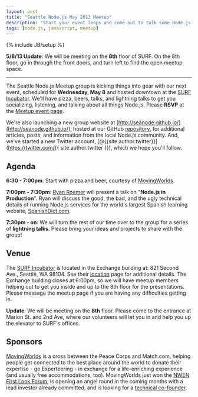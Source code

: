 ```yaml
---
layout: post
title: "Seattle Node.js May 2013 Meetup"
description: "Start your event loops and come out to talk some Node.js!"
tags: [node.js, javascript, meetup]
---
```

{% include JB/setup %}

**5/8/13 Update**: We will be meeting on the **8th** floor of SURF. On the
8th floor, go in through the front doors, and turn left to find the open
meetup space.

***

The Seattle Node.js Meetup group is kicking things into gear with our next
event, scheduled for **Wednesday, May 8** and hosted downtown at the
[SURF Incubator][surf_loc]. We'll have pizza, beers, talks, and lightning
talks to get you socializing, listening, and talking about all things
Node.js. Please **RSVP** at the [Meetup event page](http://www.meetup.com/Seattle-Node-js/events/115959992/).

We're also launching a new group website at
[http://seanode.github.io/](http://seanode.github.io/), hosted at our
GitHub [repository](https://github.com/seanode/seanode.github.io), for
additional articles, posts, and information from the local Node.js community.
And, we've started a new Twitter account,
[@{{site.author.twitter}}](https://twitter.com/{{ site.author.twitter }}),
which we hope you'll follow.

## Agenda

**6:30 - 7:00pm**: Start with pizza and beer, courtesy of
[MovingWorlds][mw].

**7:00pm - 7:30pm**: [Ryan Roemer](http://loose-bits.com) will present a
talk on "**Node.js in Production**". Ryan will discuss the good, the bad, and
the ugly technical details of running Node.js services for the world's largest
Spanish learning website, [SpanishDict.com](http://spanishdict.com).

**7:30pm - on**: We will turn the rest of our time over to the group for a
series of **lightning talks**. Please bring your ideas and projects to share
with the group!

<!-- more start -->

## Venue

The [SURF Incubator][surf] is located in the Exchange building at:
821 Second Ave., Seattle, WA 98104. See their [location][surf_loc]
page for additional details. The Exchange building closes at 6:00pm, so we will
have meetup members helping out to get you inside and up to the 8th floor for
the presentations. Please message the meetup page if you are having any
difficulties getting in.

**Update**: We will be meeting on the **8th** floor. Please come to the
entrance at Marion St. and 2nd Ave, where our volunteers will let you in and
help you up the elevator to SURF's offices.

## Sponsors

[MovingWorlds][mw] is a cross between the Peace Corps and Match.com, helping
people get connected to the best place around the world to donate their
expertise - go Experteering - in exchange for a life-enriching experience (and
usually free accommodations, too). MovingWorlds just won the
[NWEN First Look Forum](http://www.nwen.org/cpages/spring-2013-first-look-forum),
is opening an angel round in the coming months with a lead investor already
committed, and is looking for a
[technical co-founder](http://www.movingworlds.org/movingworlds-is-looking-for-a-technical-co-founder/).

[surf]: http://www.surfincubator.com
[surf_loc]: http://www.surfincubator.com/location/
[mw]: http://www.movingworlds.org

<!-- more end -->
